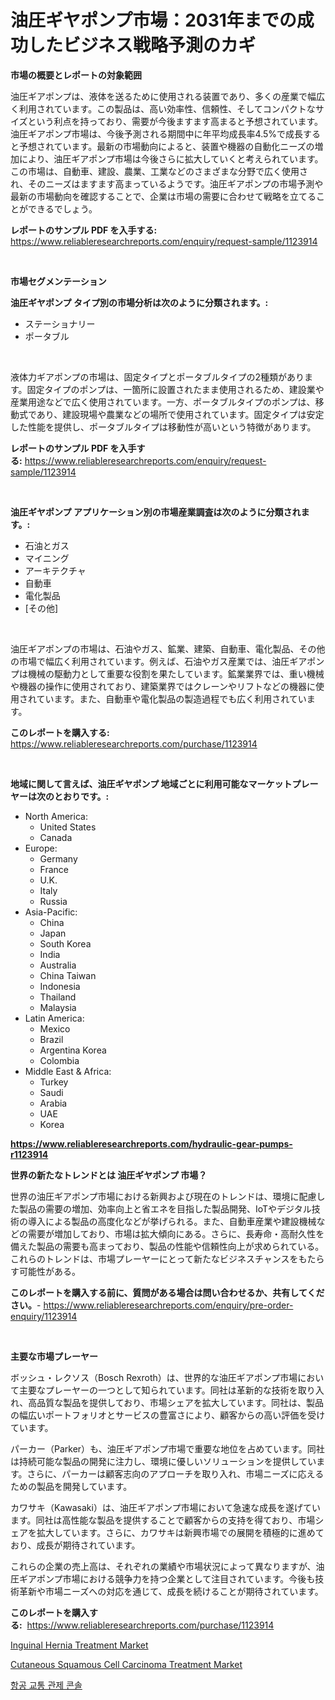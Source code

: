 <p><h1>油圧ギヤポンプ市場：2031年までの成功したビジネス戦略予測のカギ</h1></p><p><strong>市場の概要とレポートの対象範囲</strong></p>
<p><p>油圧ギアポンプは、液体を送るために使用される装置であり、多くの産業で幅広く利用されています。この製品は、高い効率性、信頼性、そしてコンパクトなサイズという利点を持っており、需要が今後ますます高まると予想されています。油圧ギアポンプ市場は、今後予測される期間中に年平均成長率4.5%で成長すると予想されています。最新の市場動向によると、装置や機器の自動化ニーズの増加により、油圧ギアポンプ市場は今後さらに拡大していくと考えられています。この市場は、自動車、建設、農業、工業などのさまざまな分野で広く使用され、そのニーズはますます高まっているようです。油圧ギアポンプの市場予測や最新の市場動向を確認することで、企業は市場の需要に合わせて戦略を立てることができるでしょう。</p></p>
<p><strong>レポートのサンプル PDF を入手する:</strong> <a href="https://www.reliableresearchreports.com/enquiry/request-sample/1123914">https://www.reliableresearchreports.com/enquiry/request-sample/1123914</a></p>
<p>&nbsp;</p>
<p><strong>市場セグメンテーション</strong></p>
<p><strong>油圧ギヤポンプ タイプ別の市場分析は次のように分類されます。:</strong></p>
<p><ul><li>ステーショナリー</li><li>ポータブル</li></ul></p>
<p>&nbsp;</p>
<p><p>液体力ギアポンプの市場は、固定タイプとポータブルタイプの2種類があります。固定タイプのポンプは、一箇所に設置されたまま使用されるため、建設業や産業用途などで広く使用されています。一方、ポータブルタイプのポンプは、移動式であり、建設現場や農業などの場所で使用されています。固定タイプは安定した性能を提供し、ポータブルタイプは移動性が高いという特徴があります。</p></p>
<p><strong>レポートのサンプル PDF を入手する:</strong>&nbsp;<a href="https://www.reliableresearchreports.com/enquiry/request-sample/1123914">https://www.reliableresearchreports.com/enquiry/request-sample/1123914</a></p>
<p>&nbsp;</p>
<p><strong> 油圧ギヤポンプ アプリケーション別の市場産業調査は次のように分類されます。:</strong></p>
<p><ul><li>石油とガス</li><li>マイニング</li><li>アーキテクチャ</li><li>自動車</li><li>電化製品</li><li>[その他]</li></ul></p>
<p>&nbsp;</p>
<p><p>油圧ギアポンプの市場は、石油やガス、鉱業、建築、自動車、電化製品、その他の市場で幅広く利用されています。例えば、石油やガス産業では、油圧ギアポンプは機械の駆動力として重要な役割を果たしています。鉱業業界では、重い機械や機器の操作に使用されており、建築業界ではクレーンやリフトなどの機器に使用されています。また、自動車や電化製品の製造過程でも広く利用されています。</p></p>
<p><strong>このレポートを購入する:</strong>&nbsp; <a href="https://www.reliableresearchreports.com/purchase/1123914">https://www.reliableresearchreports.com/purchase/1123914</a></p>
<p>&nbsp;</p>
<p><strong>地域に関して言えば、油圧ギヤポンプ 地域ごとに利用可能なマーケットプレーヤーは次のとおりです。:</strong></p>
<p><ul>
    <li>
        North America:
        <ul>
            <li>United States</li>
            <li>Canada</li>
        </ul>
    </li>
    <li>
        Europe:
        <ul>
            <li>Germany</li>
            <li>France</li>
            <li>U.K.</li>
            <li>Italy</li>
            <li>Russia</li>
        </ul>
    </li>
    <li>
        Asia-Pacific:
        <ul>
            <li>China</li>
            <li>Japan</li>
            <li>South Korea</li>
            <li>India</li>
            <li>Australia</li>
            <li>China Taiwan</li>
            <li>Indonesia</li>
            <li>Thailand</li>
            <li>Malaysia</li>
        </ul>
    </li>
    <li>
        Latin America:
        <ul>
            <li>Mexico</li>
            <li>Brazil</li>
            <li>Argentina Korea</li>
            <li>Colombia</li>
        </ul>
    </li>
    <li>
        Middle East & Africa:
        <ul>
            <li>Turkey</li>
            <li>Saudi</li>
            <li>Arabia</li>
            <li>UAE</li>
            <li>Korea</li>
        </ul>
    </li>
    </ul></p>
<p><strong><a href="https://www.reliableresearchreports.com/hydraulic-gear-pumps-r1123914">https://www.reliableresearchreports.com/hydraulic-gear-pumps-r1123914</a></strong>&nbsp;</p>
<p><strong>世界の新たなトレンドとは 油圧ギヤポンプ 市場？</strong></p>
<p><p>世界の油圧ギアポンプ市場における新興および現在のトレンドは、環境に配慮した製品の需要の増加、効率向上と省エネを目指した製品開発、IoTやデジタル技術の導入による製品の高度化などが挙げられる。また、自動車産業や建設機械などの需要が増加しており、市場は拡大傾向にある。さらに、長寿命・高耐久性を備えた製品の需要も高まっており、製品の性能や信頼性向上が求められている。これらのトレンドは、市場プレーヤーにとって新たなビジネスチャンスをもたらす可能性がある。</p></p>
<p><strong>このレポートを購入する前に、質問がある場合は問い合わせるか、共有してください。</strong>- <a href="https://www.reliableresearchreports.com/enquiry/pre-order-enquiry/1123914">https://www.reliableresearchreports.com/enquiry/pre-order-enquiry/1123914</a></p>
<p>&nbsp;</p>
<p><strong>主要な市場プレーヤー</strong></p>
<p><p>ボッシュ・レクソス（Bosch Rexroth）は、世界的な油圧ギアポンプ市場において主要なプレーヤーの一つとして知られています。同社は革新的な技術を取り入れ、高品質な製品を提供しており、市場シェアを拡大しています。同社は、製品の幅広いポートフォリオとサービスの豊富さにより、顧客からの高い評価を受けています。</p><p>パーカー（Parker）も、油圧ギアポンプ市場で重要な地位を占めています。同社は持続可能な製品の開発に注力し、環境に優しいソリューションを提供しています。さらに、パーカーは顧客志向のアプローチを取り入れ、市場ニーズに応えるための製品を開発しています。</p><p>カワサキ（Kawasaki）は、油圧ギアポンプ市場において急速な成長を遂げています。同社は高性能な製品を提供することで顧客からの支持を得ており、市場シェアを拡大しています。さらに、カワサキは新興市場での展開を積極的に進めており、成長が期待されています。</p><p>これらの企業の売上高は、それぞれの業績や市場状況によって異なりますが、油圧ギアポンプ市場における競争力を持つ企業として注目されています。今後も技術革新や市場ニーズへの対応を通じて、成長を続けることが期待されています。</p></p>
<p><strong>このレポートを購入する:</strong>&nbsp;&nbsp;<a href="https://www.reliableresearchreports.com/purchase/1123914">https://www.reliableresearchreports.com/purchase/1123914</a></p>
<p><p><a href="https://github.com/dx0328/Market-Research-Report-List-2/blob/main/inguinal-hernia-treatment-market.md">Inguinal Hernia Treatment Market</a></p><p><a href="https://github.com/Glendatilghmankmgz0rbhwpy/Market-Research-Report-List-2/blob/main/cutaneous-squamous-cell-carcinoma-treatment-market.md">Cutaneous Squamous Cell Carcinoma Treatment Market</a></p><p><a href="https://github.com/fernandotryO5lson96765/Market-Research-Report-List-1/blob/main/422972422580.md">항공 교통 관제 콘솔</a></p></p>